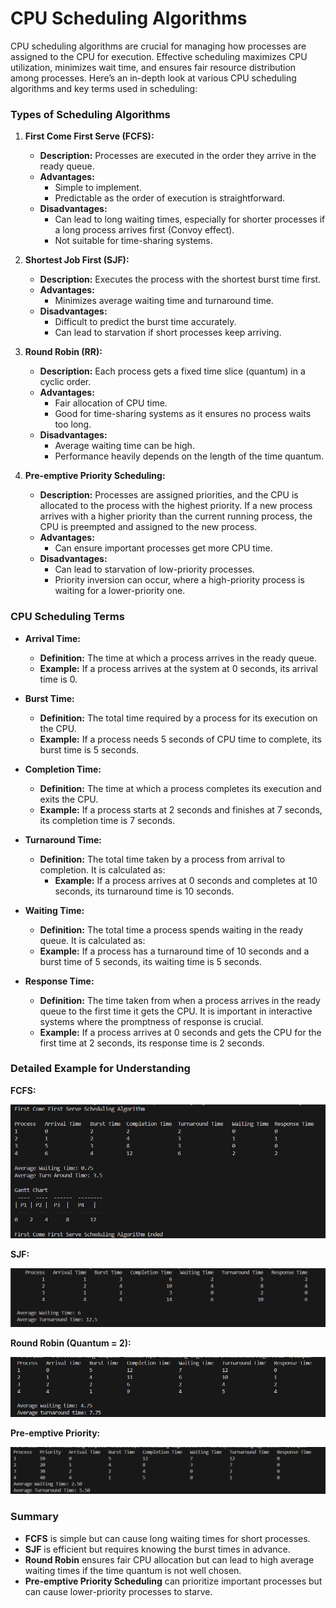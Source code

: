# CPU Scheduling Algorithms

CPU scheduling algorithms are crucial for managing how processes are assigned to the CPU for execution. Effective scheduling maximizes CPU utilization, minimizes wait time, and ensures fair resource distribution among processes. Here’s an in-depth look at various CPU scheduling algorithms and key terms used in scheduling:

### Types of Scheduling Algorithms

1. **First Come First Serve (FCFS):**

   - **Description:** Processes are executed in the order they arrive in the ready queue.
   - **Advantages:**
     - Simple to implement.
     - Predictable as the order of execution is straightforward.
   - **Disadvantages:**
     - Can lead to long waiting times, especially for shorter processes if a long process arrives first (Convoy effect).
     - Not suitable for time-sharing systems.

2. **Shortest Job First (SJF):**

   - **Description:** Executes the process with the shortest burst time first.
   - **Advantages:**
     - Minimizes average waiting time and turnaround time.
   - **Disadvantages:**
     - Difficult to predict the burst time accurately.
     - Can lead to starvation if short processes keep arriving.

3. **Round Robin (RR):**

   - **Description:** Each process gets a fixed time slice (quantum) in a cyclic order.
   - **Advantages:**
     - Fair allocation of CPU time.
     - Good for time-sharing systems as it ensures no process waits too long.
   - **Disadvantages:**
     - Average waiting time can be high.
     - Performance heavily depends on the length of the time quantum.

4. **Pre-emptive Priority Scheduling:**
   - **Description:** Processes are assigned priorities, and the CPU is allocated to the process with the highest priority. If a new process arrives with a higher priority than the current running process, the CPU is preempted and assigned to the new process.
   - **Advantages:**
     - Can ensure important processes get more CPU time.
   - **Disadvantages:**
     - Can lead to starvation of low-priority processes.
     - Priority inversion can occur, where a high-priority process is waiting for a lower-priority one.

### CPU Scheduling Terms

- **Arrival Time:**

  - **Definition:** The time at which a process arrives in the ready queue.
  - **Example:** If a process arrives at the system at 0 seconds, its arrival time is 0.

- **Burst Time:**

  - **Definition:** The total time required by a process for its execution on the CPU.
  - **Example:** If a process needs 5 seconds of CPU time to complete, its burst time is 5 seconds.

- **Completion Time:**

  - **Definition:** The time at which a process completes its execution and exits the CPU.
  - **Example:** If a process starts at 2 seconds and finishes at 7 seconds, its completion time is 7 seconds.

- **Turnaround Time:**

  - **Definition:** The total time taken by a process from arrival to completion. It is calculated as:
    - **Example:** If a process arrives at 0 seconds and completes at 10 seconds, its turnaround time is 10 seconds.

- **Waiting Time:**

  - **Definition:** The total time a process spends waiting in the ready queue. It is calculated as:
  - **Example:** If a process has a turnaround time of 10 seconds and a burst time of 5 seconds, its waiting time is 5 seconds.

- **Response Time:**
  - **Definition:** The time taken from when a process arrives in the ready queue to the first time it gets the CPU. It is important in interactive systems where the promptness of response is crucial.
  - **Example:** If a process arrives at 0 seconds and gets the CPU for the first time at 2 seconds, its response time is 2 seconds.

### Detailed Example for Understanding

**FCFS:**

![1](/IMAGE/1.png)

**SJF:**

![2](/IMAGE/2.png)

**Round Robin (Quantum = 2):**

![3](/IMAGE/3.png)

**Pre-emptive Priority:**

![4](/IMAGE/4.png)

### Summary

- **FCFS** is simple but can cause long waiting times for short processes.
- **SJF** is efficient but requires knowing the burst times in advance.
- **Round Robin** ensures fair CPU allocation but can lead to high average waiting times if the time quantum is not well chosen.
- **Pre-emptive Priority Scheduling** can prioritize important processes but can cause lower-priority processes to starve.
